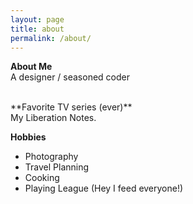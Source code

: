```yaml
---
layout: page
title: about
permalink: /about/
---
```


**About Me**<br>
A designer / seasoned coder

<br>
**Favorite TV series (ever)**<br>
My Liberation Notes. 

**Hobbies**
- Photography
- Travel Planning
- Cooking
- Playing League (Hey I feed everyone!)<br><br>



